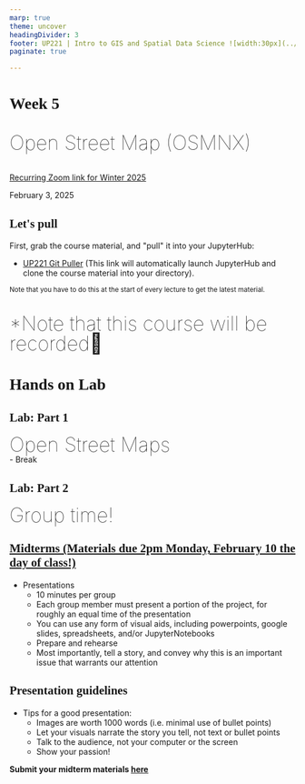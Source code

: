 ```yaml
---
marp: true
theme: uncover
headingDivider: 3
footer: UP221 | Intro to GIS and Spatial Data Science ![width:30px](../images/globe.png)
paginate: true

---
```


<style>
kesmall {font-size:0.6em}
medium {font-size:0.9em}
large {font-size:2em}
xlarge {font-size:4em}
gray {padding:20px;background-color:whitesmoke;font-weight:800}
plum {padding:20px;background-color:plum;line-height:3}
xl { font-size:2.5em;font-weight:100;line-height:1}
h1,h2,h3,h4,h5{font-family:serif}
section {font-size:2em;font-weight:300;}
left {text-align:left;}
</style>

# Week 5

<xl>

Open Street Map (OSMNX)

</xl>

[Recurring Zoom link for Winter 2025](https://ucla.zoom.us/j/92932552160?pwd=1SjIMPWzWJv8mmyb7pbQX1IOickbAp.1)

February 3, 2025

## Let's pull

First, grab the course material, and "pull" it into your JupyterHub:

* [UP221 Git Puller](https://jupyter.idre.ucla.edu/hub/user-redirect/git-pull?repo=https%3A%2F%2Fgithub.com%2Fcgiamarino9%2F25W-UP221&urlpath=lab%2Ftree%2F25W-UP221%2F&branch=main) 
(This link will automatically launch JupyterHub and clone the course material into your directory). 

<small>Note that you have to do this at the start of every lecture to get the latest material.
</small>

##
<xl>

*Note that this course will be recorded🎥

</xl>


# Hands on Lab

## Lab: Part 1
<xl>
    Open Street Maps
</xl>
<br>
- Break

## Lab: Part 2
<xl>
    Group time!
</xl>


## [Midterms (Materials due 2pm Monday, February 10 the day of class!)](https://github.com/cgiamarino9/25W-UP221/tree/main/Midterm%20and%20Finals#midterms-20-of-your-final-grade)
- Presentations
  -  10 minutes per group
  -  Each group member must present a portion of the project, for roughly an equal time of the presentation
  -  You can use any form of visual aids, including powerpoints, google slides, spreadsheets, and/or JupyterNotebooks
  -  Prepare and rehearse
  -  Most importantly, tell a story, and convey why this is an important issue that warrants our attention

## Presentation guidelines
- Tips for a good presentation:
  - Images are worth 1000 words (i.e. minimal use of bullet points)
  - Let your visuals narrate the story you tell, not text or bullet points
  - Talk to the audience, not your computer or the screen
  - Show your passion!

**Submit your midterm materials [here](https://github.com/cgiamarino9/25W-UP221/discussions/9)**